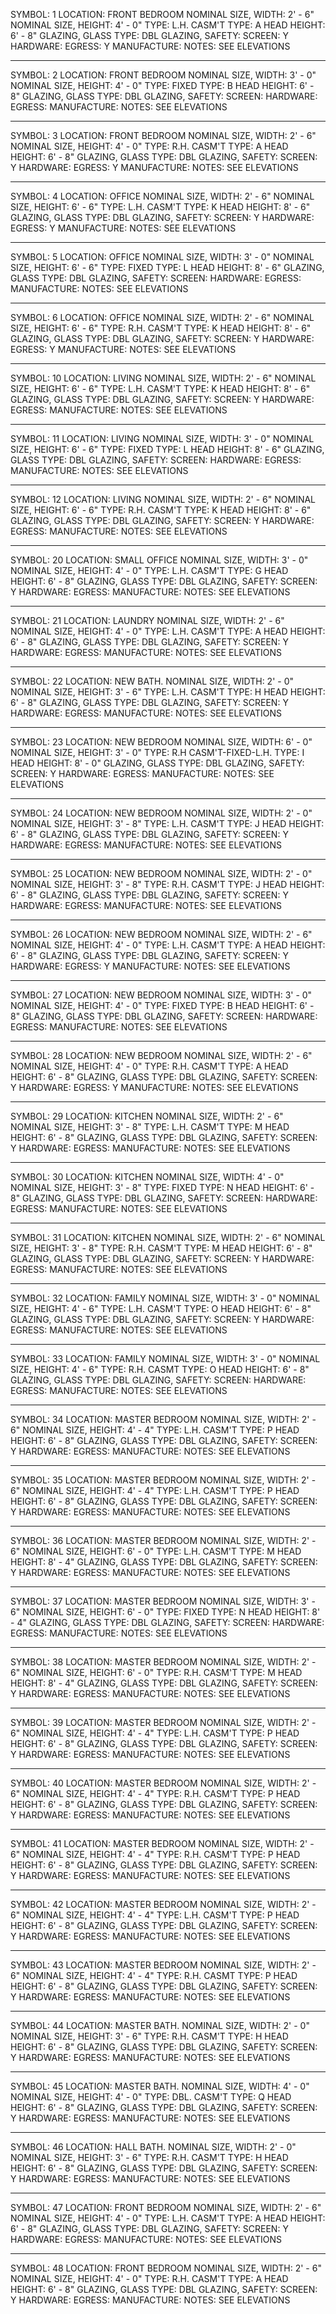 SYMBOL: 1
LOCATION: FRONT BEDROOM
NOMINAL SIZE, WIDTH: 2' - 6"
NOMINAL SIZE, HEIGHT: 4' - 0"
TYPE: L.H. CASM'T
TYPE: A
HEAD HEIGHT: 6' - 8"
GLAZING, GLASS TYPE: DBL
GLAZING, SAFETY:
SCREEN: Y
HARDWARE:
EGRESS: Y
MANUFACTURE:
NOTES: SEE ELEVATIONS

---
SYMBOL: 2
LOCATION: FRONT BEDROOM
NOMINAL SIZE, WIDTH: 3' - 0"
NOMINAL SIZE, HEIGHT: 4' - 0"
TYPE: FIXED
TYPE: B
HEAD HEIGHT: 6' - 8"
GLAZING, GLASS TYPE: DBL
GLAZING, SAFETY:
SCREEN:
HARDWARE:
EGRESS:
MANUFACTURE:
NOTES: SEE ELEVATIONS

---
SYMBOL: 3
LOCATION: FRONT BEDROOM
NOMINAL SIZE, WIDTH: 2' - 6"
NOMINAL SIZE, HEIGHT: 4' - 0"
TYPE: R.H. CASM'T
TYPE: A
HEAD HEIGHT: 6' - 8"
GLAZING, GLASS TYPE: DBL
GLAZING, SAFETY:
SCREEN: Y
HARDWARE:
EGRESS: Y
MANUFACTURE:
NOTES: SEE ELEVATIONS

---
SYMBOL: 4
LOCATION: OFFICE
NOMINAL SIZE, WIDTH: 2' - 6"
NOMINAL SIZE, HEIGHT: 6' - 6"
TYPE: L.H. CASM'T
TYPE: K
HEAD HEIGHT: 8' - 6"
GLAZING, GLASS TYPE: DBL
GLAZING, SAFETY:
SCREEN: Y
HARDWARE:
EGRESS: Y
MANUFACTURE:
NOTES: SEE ELEVATIONS

---
SYMBOL: 5
LOCATION: OFFICE
NOMINAL SIZE, WIDTH: 3' - 0"
NOMINAL SIZE, HEIGHT: 6' - 6"
TYPE: FIXED
TYPE: L
HEAD HEIGHT: 8' - 6"
GLAZING, GLASS TYPE: DBL
GLAZING, SAFETY:
SCREEN:
HARDWARE:
EGRESS:
MANUFACTURE:
NOTES: SEE ELEVATIONS

---
SYMBOL: 6
LOCATION: OFFICE
NOMINAL SIZE, WIDTH: 2' - 6"
NOMINAL SIZE, HEIGHT: 6' - 6"
TYPE: R.H. CASM'T
TYPE: K
HEAD HEIGHT: 8' - 6"
GLAZING, GLASS TYPE: DBL
GLAZING, SAFETY:
SCREEN: Y
HARDWARE:
EGRESS: Y
MANUFACTURE:
NOTES: SEE ELEVATIONS

---
SYMBOL: 10
LOCATION: LIVING
NOMINAL SIZE, WIDTH: 2' - 6"
NOMINAL SIZE, HEIGHT: 6' - 6"
TYPE: L.H. CASM'T
TYPE: K
HEAD HEIGHT: 8' - 6"
GLAZING, GLASS TYPE: DBL
GLAZING, SAFETY:
SCREEN: Y
HARDWARE:
EGRESS:
MANUFACTURE:
NOTES: SEE ELEVATIONS

---
SYMBOL: 11
LOCATION: LIVING
NOMINAL SIZE, WIDTH: 3' - 0"
NOMINAL SIZE, HEIGHT: 6' - 6"
TYPE: FIXED
TYPE: L
HEAD HEIGHT: 8' - 6"
GLAZING, GLASS TYPE: DBL
GLAZING, SAFETY:
SCREEN:
HARDWARE:
EGRESS:
MANUFACTURE:
NOTES: SEE ELEVATIONS

---
SYMBOL: 12
LOCATION: LIVING
NOMINAL SIZE, WIDTH: 2' - 6"
NOMINAL SIZE, HEIGHT: 6' - 6"
TYPE: R.H. CASM'T
TYPE: K
HEAD HEIGHT: 8' - 6"
GLAZING, GLASS TYPE: DBL
GLAZING, SAFETY:
SCREEN: Y
HARDWARE:
EGRESS:
MANUFACTURE:
NOTES: SEE ELEVATIONS

---
SYMBOL: 20
LOCATION: SMALL OFFICE
NOMINAL SIZE, WIDTH: 3' - 0"
NOMINAL SIZE, HEIGHT: 4' - 0"
TYPE: L.H. CASM'T
TYPE: G
HEAD HEIGHT: 6' - 8"
GLAZING, GLASS TYPE: DBL
GLAZING, SAFETY:
SCREEN: Y
HARDWARE:
EGRESS:
MANUFACTURE:
NOTES: SEE ELEVATIONS

---
SYMBOL: 21
LOCATION: LAUNDRY
NOMINAL SIZE, WIDTH: 2' - 6"
NOMINAL SIZE, HEIGHT: 4' - 0"
TYPE: L.H. CASM'T
TYPE: A
HEAD HEIGHT: 6' - 8"
GLAZING, GLASS TYPE: DBL
GLAZING, SAFETY:
SCREEN: Y
HARDWARE:
EGRESS:
MANUFACTURE:
NOTES: SEE ELEVATIONS

---
SYMBOL: 22
LOCATION: NEW BATH.
NOMINAL SIZE, WIDTH: 2' - 0"
NOMINAL SIZE, HEIGHT: 3' - 6"
TYPE: L.H. CASM'T
TYPE: H
HEAD HEIGHT: 6' - 8"
GLAZING, GLASS TYPE: DBL
GLAZING, SAFETY:
SCREEN: Y
HARDWARE:
EGRESS:
MANUFACTURE:
NOTES: SEE ELEVATIONS

---
SYMBOL: 23
LOCATION: NEW BEDROOM
NOMINAL SIZE, WIDTH: 6' - 0"
NOMINAL SIZE, HEIGHT: 3' - 0"
TYPE: R.H CASM'T-FIXED-L.H.
TYPE: I
HEAD HEIGHT: 8' - 0"
GLAZING, GLASS TYPE: DBL
GLAZING, SAFETY:
SCREEN: Y
HARDWARE:
EGRESS:
MANUFACTURE:
NOTES: SEE ELEVATIONS

---
SYMBOL: 24
LOCATION: NEW BEDROOM
NOMINAL SIZE, WIDTH: 2' - 0"
NOMINAL SIZE, HEIGHT: 3' - 8"
TYPE: L.H. CASM'T
TYPE: J
HEAD HEIGHT: 6' - 8"
GLAZING, GLASS TYPE: DBL
GLAZING, SAFETY:
SCREEN: Y
HARDWARE:
EGRESS:
MANUFACTURE:
NOTES: SEE ELEVATIONS

---
SYMBOL: 25
LOCATION: NEW BEDROOM
NOMINAL SIZE, WIDTH: 2' - 0"
NOMINAL SIZE, HEIGHT: 3' - 8"
TYPE: R.H. CASM'T
TYPE: J
HEAD HEIGHT: 6' - 8"
GLAZING, GLASS TYPE: DBL
GLAZING, SAFETY:
SCREEN: Y
HARDWARE:
EGRESS:
MANUFACTURE:
NOTES: SEE ELEVATIONS

---
SYMBOL: 26
LOCATION: NEW BEDROOM
NOMINAL SIZE, WIDTH: 2' - 6"
NOMINAL SIZE, HEIGHT: 4' - 0"
TYPE: L.H. CASM'T
TYPE: A
HEAD HEIGHT: 6' - 8"
GLAZING, GLASS TYPE: DBL
GLAZING, SAFETY:
SCREEN: Y
HARDWARE:
EGRESS: Y
MANUFACTURE:
NOTES: SEE ELEVATIONS

---
SYMBOL: 27
LOCATION: NEW BEDROOM
NOMINAL SIZE, WIDTH: 3' - 0"
NOMINAL SIZE, HEIGHT: 4' - 0"
TYPE: FIXED
TYPE: B
HEAD HEIGHT: 6' - 8"
GLAZING, GLASS TYPE: DBL
GLAZING, SAFETY:
SCREEN:
HARDWARE:
EGRESS:
MANUFACTURE:
NOTES: SEE ELEVATIONS

---
SYMBOL: 28
LOCATION: NEW BEDROOM
NOMINAL SIZE, WIDTH: 2' - 6"
NOMINAL SIZE, HEIGHT: 4' - 0"
TYPE: R.H. CASM'T
TYPE: A
HEAD HEIGHT: 6' - 8"
GLAZING, GLASS TYPE: DBL
GLAZING, SAFETY:
SCREEN: Y
HARDWARE:
EGRESS: Y
MANUFACTURE:
NOTES: SEE ELEVATIONS

---
SYMBOL: 29
LOCATION: KITCHEN
NOMINAL SIZE, WIDTH: 2' - 6"
NOMINAL SIZE, HEIGHT: 3' - 8"
TYPE: L.H. CASM'T
TYPE: M
HEAD HEIGHT: 6' - 8"
GLAZING, GLASS TYPE: DBL
GLAZING, SAFETY:
SCREEN: Y
HARDWARE:
EGRESS:
MANUFACTURE:
NOTES: SEE ELEVATIONS

---
SYMBOL: 30
LOCATION: KITCHEN
NOMINAL SIZE, WIDTH: 4' - 0"
NOMINAL SIZE, HEIGHT: 3' - 8"
TYPE: FIXED
TYPE: N
HEAD HEIGHT: 6' - 8"
GLAZING, GLASS TYPE: DBL
GLAZING, SAFETY:
SCREEN:
HARDWARE:
EGRESS:
MANUFACTURE:
NOTES: SEE ELEVATIONS

---
SYMBOL: 31
LOCATION: KITCHEN
NOMINAL SIZE, WIDTH: 2' - 6"
NOMINAL SIZE, HEIGHT: 3' - 8"
TYPE: R.H. CASM'T
TYPE: M
HEAD HEIGHT: 6' - 8"
GLAZING, GLASS TYPE: DBL
GLAZING, SAFETY:
SCREEN: Y
HARDWARE:
EGRESS:
MANUFACTURE:
NOTES: SEE ELEVATIONS

---
SYMBOL: 32
LOCATION: FAMILY
NOMINAL SIZE, WIDTH: 3' - 0"
NOMINAL SIZE, HEIGHT: 4' - 6"
TYPE: L.H. CASM'T
TYPE: O
HEAD HEIGHT: 6' - 8"
GLAZING, GLASS TYPE: DBL
GLAZING, SAFETY:
SCREEN: Y
HARDWARE:
EGRESS:
MANUFACTURE:
NOTES: SEE ELEVATIONS

---
SYMBOL: 33
LOCATION: FAMILY
NOMINAL SIZE, WIDTH: 3' - 0"
NOMINAL SIZE, HEIGHT: 4' - 6"
TYPE: R.H. CASMT
TYPE: O
HEAD HEIGHT: 6' - 8"
GLAZING, GLASS TYPE: DBL
GLAZING, SAFETY:
SCREEN:
HARDWARE:
EGRESS:
MANUFACTURE:
NOTES: SEE ELEVATIONS

---
SYMBOL: 34
LOCATION: MASTER BEDROOM
NOMINAL SIZE, WIDTH: 2' - 6"
NOMINAL SIZE, HEIGHT: 4' - 4"
TYPE: L.H. CASM'T
TYPE: P
HEAD HEIGHT: 6' - 8"
GLAZING, GLASS TYPE: DBL
GLAZING, SAFETY:
SCREEN: Y
HARDWARE:
EGRESS:
MANUFACTURE:
NOTES: SEE ELEVATIONS

---
SYMBOL: 35
LOCATION: MASTER BEDROOM
NOMINAL SIZE, WIDTH: 2' - 6"
NOMINAL SIZE, HEIGHT: 4' - 4"
TYPE: L.H. CASM'T
TYPE: P
HEAD HEIGHT: 6' - 8"
GLAZING, GLASS TYPE: DBL
GLAZING, SAFETY:
SCREEN: Y
HARDWARE:
EGRESS:
MANUFACTURE:
NOTES: SEE ELEVATIONS

---
SYMBOL: 36
LOCATION: MASTER BEDROOM
NOMINAL SIZE, WIDTH: 2' - 6"
NOMINAL SIZE, HEIGHT: 6' - 0"
TYPE: L.H. CASM'T
TYPE: M
HEAD HEIGHT: 8' - 4"
GLAZING, GLASS TYPE: DBL
GLAZING, SAFETY:
SCREEN: Y
HARDWARE:
EGRESS:
MANUFACTURE:
NOTES: SEE ELEVATIONS

---
SYMBOL: 37
LOCATION: MASTER BEDROOM
NOMINAL SIZE, WIDTH: 3' - 6"
NOMINAL SIZE, HEIGHT: 6' - 0"
TYPE: FIXED
TYPE: N
HEAD HEIGHT: 8' - 4"
GLAZING, GLASS TYPE: DBL
GLAZING, SAFETY:
SCREEN:
HARDWARE:
EGRESS:
MANUFACTURE:
NOTES: SEE ELEVATIONS

---
SYMBOL: 38
LOCATION: MASTER BEDROOM
NOMINAL SIZE, WIDTH: 2' - 6"
NOMINAL SIZE, HEIGHT: 6' - 0"
TYPE: R.H. CASM'T
TYPE: M
HEAD HEIGHT: 8' - 4"
GLAZING, GLASS TYPE: DBL
GLAZING, SAFETY:
SCREEN: Y
HARDWARE:
EGRESS:
MANUFACTURE:
NOTES: SEE ELEVATIONS

---
SYMBOL: 39
LOCATION: MASTER BEDROOM
NOMINAL SIZE, WIDTH: 2' - 6"
NOMINAL SIZE, HEIGHT: 4' - 4"
TYPE: L.H. CASM'T
TYPE: P
HEAD HEIGHT: 6' - 8"
GLAZING, GLASS TYPE: DBL
GLAZING, SAFETY:
SCREEN: Y
HARDWARE:
EGRESS:
MANUFACTURE:
NOTES: SEE ELEVATIONS

---
SYMBOL: 40
LOCATION: MASTER BEDROOM
NOMINAL SIZE, WIDTH: 2' - 6"
NOMINAL SIZE, HEIGHT: 4' - 4"
TYPE: R.H. CASM'T
TYPE: P
HEAD HEIGHT: 6' - 8"
GLAZING, GLASS TYPE: DBL
GLAZING, SAFETY:
SCREEN: Y
HARDWARE:
EGRESS:
MANUFACTURE:
NOTES: SEE ELEVATIONS

---
SYMBOL: 41
LOCATION: MASTER BEDROOM
NOMINAL SIZE, WIDTH: 2' - 6"
NOMINAL SIZE, HEIGHT: 4' - 4"
TYPE: R.H. CASM'T
TYPE: P
HEAD HEIGHT: 6' - 8"
GLAZING, GLASS TYPE: DBL
GLAZING, SAFETY:
SCREEN: Y
HARDWARE:
EGRESS:
MANUFACTURE:
NOTES: SEE ELEVATIONS

---
SYMBOL: 42
LOCATION: MASTER BEDROOM
NOMINAL SIZE, WIDTH: 2' - 6"
NOMINAL SIZE, HEIGHT: 4' - 4"
TYPE: L.H. CASM'T
TYPE: P
HEAD HEIGHT: 6' - 8"
GLAZING, GLASS TYPE: DBL
GLAZING, SAFETY:
SCREEN: Y
HARDWARE:
EGRESS:
MANUFACTURE:
NOTES: SEE ELEVATIONS

---
SYMBOL: 43
LOCATION: MASTER BEDROOM
NOMINAL SIZE, WIDTH: 2' - 6"
NOMINAL SIZE, HEIGHT: 4' - 4"
TYPE: R.H. CASMT
TYPE: P
HEAD HEIGHT: 6' - 8"
GLAZING, GLASS TYPE: DBL
GLAZING, SAFETY:
SCREEN: Y
HARDWARE:
EGRESS:
MANUFACTURE:
NOTES: SEE ELEVATIONS

---
SYMBOL: 44
LOCATION: MASTER BATH.
NOMINAL SIZE, WIDTH: 2' - 0"
NOMINAL SIZE, HEIGHT: 3' - 6"
TYPE: R.H. CASM'T
TYPE: H
HEAD HEIGHT: 6' - 8"
GLAZING, GLASS TYPE: DBL
GLAZING, SAFETY:
SCREEN: Y
HARDWARE:
EGRESS:
MANUFACTURE:
NOTES: SEE ELEVATIONS

---
SYMBOL: 45
LOCATION: MASTER BATH.
NOMINAL SIZE, WIDTH: 4' - 0"
NOMINAL SIZE, HEIGHT: 4' - 0"
TYPE: DBL. CASM'T
TYPE: Q
HEAD HEIGHT: 6' - 8"
GLAZING, GLASS TYPE: DBL
GLAZING, SAFETY:
SCREEN: Y
HARDWARE:
EGRESS:
MANUFACTURE:
NOTES: SEE ELEVATIONS

---
SYMBOL: 46
LOCATION: HALL BATH.
NOMINAL SIZE, WIDTH: 2' - 0"
NOMINAL SIZE, HEIGHT: 3' - 6"
TYPE: R.H. CASM'T
TYPE: H
HEAD HEIGHT: 6' - 8"
GLAZING, GLASS TYPE: DBL
GLAZING, SAFETY:
SCREEN: Y
HARDWARE:
EGRESS:
MANUFACTURE:
NOTES: SEE ELEVATIONS

---
SYMBOL: 47
LOCATION: FRONT BEDROOM
NOMINAL SIZE, WIDTH: 2' - 6"
NOMINAL SIZE, HEIGHT: 4' - 0"
TYPE: L.H. CASM'T
TYPE: A
HEAD HEIGHT: 6' - 8"
GLAZING, GLASS TYPE: DBL
GLAZING, SAFETY:
SCREEN: Y
HARDWARE:
EGRESS:
MANUFACTURE:
NOTES: SEE ELEVATIONS

---
SYMBOL: 48
LOCATION: FRONT BEDROOM
NOMINAL SIZE, WIDTH: 2' - 6"
NOMINAL SIZE, HEIGHT: 4' - 0"
TYPE: R.H. CASM'T
TYPE: A
HEAD HEIGHT: 6' - 8"
GLAZING, GLASS TYPE: DBL
GLAZING, SAFETY:
SCREEN: Y
HARDWARE:
EGRESS:
MANUFACTURE:
NOTES: SEE ELEVATIONS